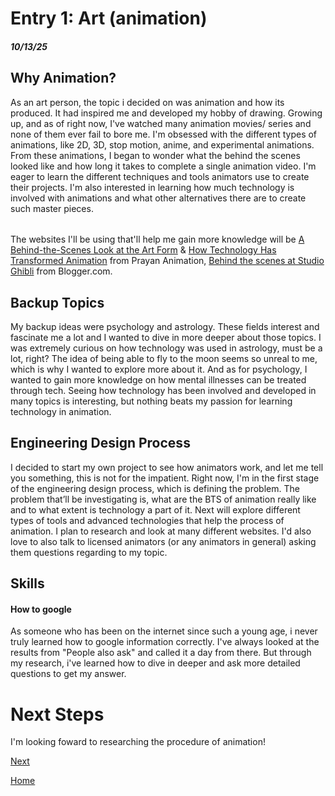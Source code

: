 # Entry 1: Art (animation)
##### 10/13/25

<h2> Why Animation? </h2>

As an art person, the topic i decided on was animation and how its produced. It had inspired me and developed my hobby of drawing. Growing up, and as of right now, I've watched many animation movies/ series and none of them ever fail to bore me. I'm obsessed with the different types of animations, like 2D, 3D, stop motion, anime, and experimental animations. From these animations, I began to wonder what the behind the scenes looked like and how long it takes to complete a single animation video. I'm eager to learn the different techniques and tools animators use to create their projects. I'm also interested in learning how much technology is involved with animations and what other alternatives there are to create such master pieces. 
<h6></h6>

The websites I'll be using that'll help me gain more knowledge will be <a href="https://www.prayananimation.com/blog/the-secrets-of-animation-a-behind-the-scenes-look-at-the-art-form/"> A Behind-the-Scenes Look at the Art Form</a> & <a href="https://www.prayananimation.com/blog/how-technology-has-transformed-animation-a-look-at-the-past-present-and-future/"> How Technology Has Transformed Animation</a> from Prayan Animation, <a href="https://ghibligabble.blogspot.com/2013/04/behind-scenes-at-studio-ghibli.html"> Behind the scenes at Studio Ghibli</a> from Blogger.com.

<h2> Backup Topics </h2>

My backup ideas were psychology and astrology. These fields interest and fascinate me a lot and I wanted to dive in more deeper about those topics. I was extremely curious on how technology was used in astrology, must be a lot, right? The idea of being able to fly to the moon seems so unreal to me, which is why I wanted to explore more about it. And as for psychology, I wanted to gain more knowledge on how mental illnesses can be treated through tech. Seeing how technology has been involved and developed in many topics is interesting, but nothing beats my passion for learning technology in animation.

<h2>Engineering Design Process </h2>

I decided to start my own project to see how animators work, and let me tell you something, this is not for the impatient. Right now, I'm in the first stage of the engineering design process, which is defining the problem. The problem that’ll be investigating is, what are the BTS of animation really like and to what extent is technology a part of it. Next will explore different types of tools and advanced technologies that help the process of animation. I plan to research and look at many different websites. I'd also love to also talk to licensed animators (or any animators in general) asking them questions regarding to my topic.

<h2> Skills </h2>

<h4> How to google </h4> 
As someone who has been on the internet since such a young age, i never truly learned how to google information correctly. I've always looked at the results from "People also ask" and called it a day from there. But through my research, i've learned how to dive in deeper and ask more detailed questions to get my answer. 

<h1> Next Steps</h1>
I'm looking foward to researching the procedure of animation!

[Next](entry02.md)

[Home](../README.md)
